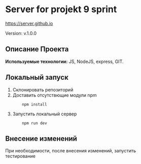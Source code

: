 # Server for projekt 9 sprint

https://server.github.io

Version: v.1.0.0

## Описание Проекта
__Используемые технологии:__ JS, NodeJS, express, GIT.

## Локальный запуск
1. Склонировать репозиторий
2. Доставить отсутствющие модули npm
    ```
        npm install
    ```
3. Запустить локальный сервер
    ```
        npm run dev
    ```
## Внесение изменений
При необходимости, после внесения изменений, запустить тестирование
```

